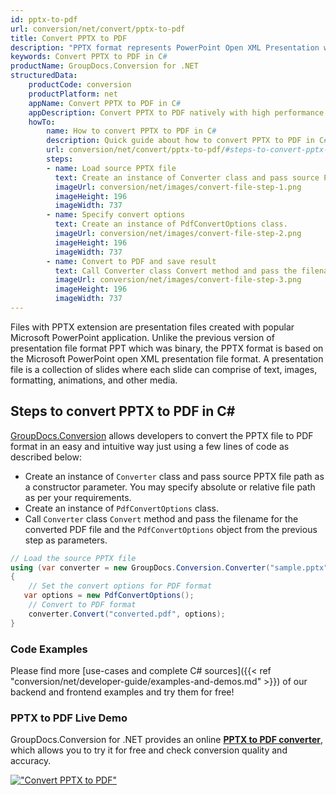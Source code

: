```yaml
---
id: pptx-to-pdf
url: conversion/net/convert/pptx-to-pdf
title: Convert PPTX to PDF
description: "PPTX format represents PowerPoint Open XML Presentation with .pptx extension. Learn how to convert PPTX to PDF file programmatically in C# language using GroupDocs.Conversion for .NET library."
keywords: Convert PPTX to PDF in C#
productName: GroupDocs.Conversion for .NET
structuredData:
    productCode: conversion
    productPlatform: net
    appName: Convert PPTX to PDF in C#
    appDescription: Convert PPTX to PDF natively with high performance using C# language and server side GroupDocs.Conversion for .NET APIs, without the use of any software like Microsoft or Open Office.
    howTo:
        name: How to convert PPTX to PDF in C# 
        description: Quick guide about how to convert PPTX to PDF in C# with high performance and accuracy.
        url: conversion/net/convert/pptx-to-pdf/#steps-to-convert-pptx-to-pdf-in-c
        steps:
        - name: Load source PPTX file 
          text: Create an instance of Converter class and pass source PPTX file path as a constructor parameter. You may specify absolute or relative file path as per your requirements. 
          imageUrl: conversion/net/images/convert-file-step-1.png
          imageHeight: 196
          imageWidth: 737
        - name: Specify convert options 
          text: Create an instance of PdfConvertOptions class.
          imageUrl: conversion/net/images/convert-file-step-2.png
          imageHeight: 196
          imageWidth: 737
        - name: Convert to PDF and save result 
          text: Call Converter class Convert method and pass the filename for the converted HTML file and the PdfConvertOptions object from the previous step as parameters.
          imageUrl: conversion/net/images/convert-file-step-3.png
          imageHeight: 196
          imageWidth: 737
---
```


Files with PPTX extension are presentation files created with popular Microsoft PowerPoint application. Unlike the previous version of presentation file format PPT which was binary, the PPTX format is based on the Microsoft PowerPoint open XML presentation file format. A presentation file is a collection of slides where each slide can comprise of text, images, formatting, animations, and other media.

## Steps to convert PPTX to PDF in C#

[GroupDocs.Conversion](https://products.groupdocs.com/conversion/net) allows developers to convert the PPTX file to PDF format in an easy and intuitive way just using a few lines of code as described below:

* Create an instance of `Converter` class and pass source PPTX file path as a constructor parameter. You may specify absolute or relative file path as per your requirements. 
* Create an instance of `PdfConvertOptions` class.
* Call `Converter` class `Convert` method and pass the filename for the converted PDF file and the `PdfConvertOptions` object from the previous step as parameters.

```csharp
// Load the source PPTX file
using (var converter = new GroupDocs.Conversion.Converter("sample.pptx"))
{
    // Set the convert options for PDF format
   var options = new PdfConvertOptions();
    // Convert to PDF format
    converter.Convert("converted.pdf", options);
}
```

### Code Examples

Please find more [use-cases and complete C# sources]({{< ref "conversion/net/developer-guide/examples-and-demos.md" >}}) of our backend and frontend examples and try them for free!

### PPTX to PDF Live Demo

GroupDocs.Conversion for .NET provides an online [**PPTX to PDF converter**](https://products.groupdocs.app/conversion/pptx-to-pdf), which allows you to try it for free and check conversion quality and accuracy.

[!["Convert PPTX to PDF"](conversion/net/images/convert-to-pdf/convert-pptx-to-pdf.png)](https://products.groupdocs.app/conversion/pptx-to-pdf)